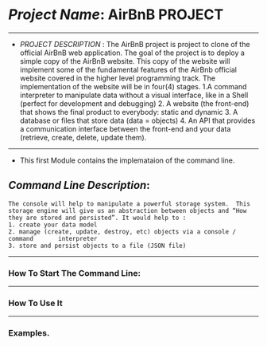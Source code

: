 # *Project Name*: AirBnB PROJECT
------------------------------------------------------------------------------------------------------------------------------------------------------------------------------------------------------------------------------------------------------
- _PROJECT DESCRIPTION_ : The AirBnB project is project to clone of the official AirBnB web application. The goal of the project is to deploy a simple copy of the AirBnB website. This copy of the website will implement some of the fundamental features of the AirBnb official website covered in the higher level programming track. The implementation of the website will be in four(4) stages.
	1.A command interpreter to manipulate data without a visual interface, like in a Shell (perfect for development and debugging)
	2. A website (the front-end) that shows the final product to everybody: static and dynamic
	3. A database or files that store data (data = objects)
	4. An API that provides a communication interface between the front-end and your data (retrieve, create, delete, update them).

------------------------------------------------------------------------------------------------------------------------------------------------------------------------------------------------------------------------------------------------------
* This first Module contains the implemataion of the command line.

## _Command Line Description_:  
	The console will help to manipulate a powerful storage system.  This storage engine will give us an abstraction between objects and “How they are stored and persisted”. It would help to :
	1. create your data model
	2. manage (create, update, destroy, etc) objects via a console / command 	   interpreter
	3. store and persist objects to a file (JSON file)

------------------------------------------------------------------------------------------------------------------------------------------------------------------------------------------------------------------------------------------------------
### How To Start The Command Line:

---------------------------------------------------------------------------------------------------------------------------
### How To Use It

---------------------------------------------------------------------------------------------------------------------------
### Examples.
